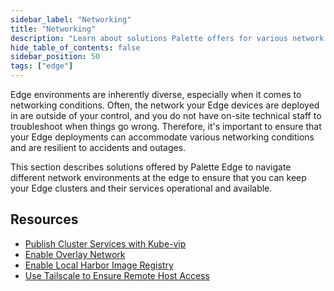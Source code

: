 ```yaml
---
sidebar_label: "Networking"
title: "Networking"
description: "Learn about solutions Palette offers for various network environments during Edge deployment."
hide_table_of_contents: false
sidebar_position: 50
tags: ["edge"]
---
```


Edge environments are inherently diverse, especially when it comes to networking conditions. Often, the network your Edge devices are deployed in are outside of your control, and you do not have on-site technical staff to troubleshoot when things go wrong. Therefore, it's important to ensure that your Edge deployments can accommodate various networking conditions and are resilient to accidents and outages. 

This section describes solutions offered by Palette Edge to navigate different network environments at the edge to ensure that you can keep your Edge clusters and their services operational and available.

## Resources

- [Publish Cluster Services with Kube-vip](kubevip.md)
- [Enable Overlay Network](vxlan-overlay.md)
- [Enable Local Harbor Image Registry](local-registry.md)
- [Use Tailscale to Ensure Remote Host Access](../third-party-integrations/tailscale.md)
